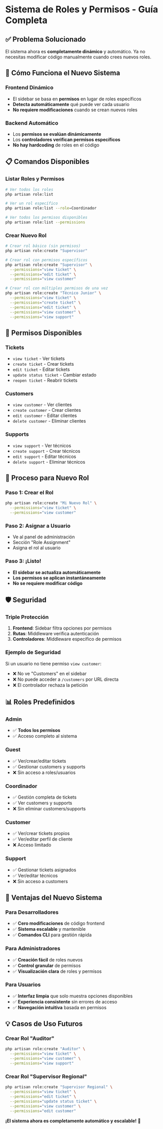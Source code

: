 # Sistema de Roles y Permisos - Guía Completa

## ✅ **Problema Solucionado**

El sistema ahora es **completamente dinámico** y automático. Ya no necesitas modificar código manualmente cuando crees nuevos roles.

## 🚀 **Cómo Funciona el Nuevo Sistema**

### **Frontend Dinámico**
- El sidebar se basa en **permisos** en lugar de roles específicos
- **Detecta automáticamente** qué puede ver cada usuario
- **No requiere modificaciones** cuando se crean nuevos roles

### **Backend Automático**
- Los **permisos se evalúan dinámicamente**
- Los **controladores verifican permisos específicos**
- **No hay hardcoding** de roles en el código

## 📋 **Comandos Disponibles**

### **Listar Roles y Permisos**
```bash
# Ver todos los roles
php artisan role:list

# Ver un rol específico
php artisan role:list --role=Coordinador

# Ver todos los permisos disponibles
php artisan role:list --permissions
```

### **Crear Nuevo Rol**
```bash
# Crear rol básico (sin permisos)
php artisan role:create "Supervisor"

# Crear rol con permisos específicos
php artisan role:create "Supervisor" \
  --permissions="view ticket" \
  --permissions="edit ticket" \
  --permissions="view customer"

# Crear rol con múltiples permisos de una vez
php artisan role:create "Técnico Junior" \
  --permissions="view ticket" \
  --permissions="create ticket" \
  --permissions="edit ticket" \
  --permissions="view customer" \
  --permissions="view support"
```

## 🎯 **Permisos Disponibles**

### **Tickets**
- `view ticket` - Ver tickets
- `create ticket` - Crear tickets
- `edit ticket` - Editar tickets
- `update status ticket` - Cambiar estado
- `reopen ticket` - Reabrir tickets

### **Customers**
- `view customer` - Ver clientes
- `create customer` - Crear clientes
- `edit customer` - Editar clientes
- `delete customer` - Eliminar clientes

### **Supports**
- `view support` - Ver técnicos
- `create support` - Crear técnicos
- `edit support` - Editar técnicos
- `delete support` - Eliminar técnicos

## 🔄 **Proceso para Nuevo Rol**

### **Paso 1: Crear el Rol**
```bash
php artisan role:create "Mi Nuevo Rol" \
  --permissions="view ticket" \
  --permissions="view customer"
```

### **Paso 2: Asignar a Usuario**
- Ve al panel de administración
- Sección "Role Assignment"
- Asigna el rol al usuario

### **Paso 3: ¡Listo!**
- **El sidebar se actualiza automáticamente**
- **Los permisos se aplican instantáneamente**
- **No se requiere modificar código**

## 🛡️ **Seguridad**

### **Triple Protección**
1. **Frontend**: Sidebar filtra opciones por permisos
2. **Rutas**: Middleware verifica autenticación
3. **Controladores**: Middleware específico de permisos

### **Ejemplo de Seguridad**
Si un usuario no tiene permiso `view customer`:
- ❌ No ve "Customers" en el sidebar
- ❌ No puede acceder a `/customers` por URL directa
- ❌ El controlador rechaza la petición

## 📊 **Roles Predefinidos**

### **Admin**
- ✅ **Todos los permisos**
- ✅ Acceso completo al sistema

### **Guest** 
- ✅ Ver/crear/editar tickets
- ✅ Gestionar customers y supports
- ❌ Sin acceso a roles/usuarios

### **Coordinador**
- ✅ Gestión completa de tickets
- ✅ Ver customers y supports
- ❌ Sin eliminar customers/supports

### **Customer**
- ✅ Ver/crear tickets propios
- ✅ Ver/editar perfil de cliente
- ❌ Acceso limitado

### **Support**
- ✅ Gestionar tickets asignados
- ✅ Ver/editar técnicos
- ❌ Sin acceso a customers

## 🎉 **Ventajas del Nuevo Sistema**

### **Para Desarrolladores**
- ✅ **Cero modificaciones** de código frontend
- ✅ **Sistema escalable** y mantenible
- ✅ **Comandos CLI** para gestión rápida

### **Para Administradores**
- ✅ **Creación fácil** de roles nuevos
- ✅ **Control granular** de permisos
- ✅ **Visualización clara** de roles y permisos

### **Para Usuarios**
- ✅ **Interfaz limpia** que solo muestra opciones disponibles
- ✅ **Experiencia consistente** sin errores de acceso
- ✅ **Navegación intuitiva** basada en permisos

## 💡 **Casos de Uso Futuros**

### **Crear Rol "Auditor"**
```bash
php artisan role:create "Auditor" \
  --permissions="view ticket" \
  --permissions="view customer" \
  --permissions="view support"
```

### **Crear Rol "Supervisor Regional"**
```bash
php artisan role:create "Supervisor Regional" \
  --permissions="view ticket" \
  --permissions="edit ticket" \
  --permissions="update status ticket" \
  --permissions="view customer" \
  --permissions="edit customer"
```

**¡El sistema ahora es completamente automático y escalable!** 🚀
